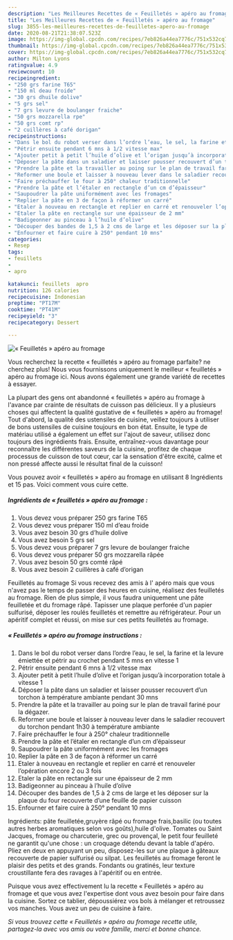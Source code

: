```yaml
---
description: "Les Meilleures Recettes de « Feuilletés » apéro au fromage"
title: "Les Meilleures Recettes de « Feuilletés » apéro au fromage"
slug: 3855-les-meilleures-recettes-de-feuilletes-apero-au-fromage
date: 2020-08-21T21:38:07.523Z
image: https://img-global.cpcdn.com/recipes/7eb826a44ea7776c/751x532cq70/feuilletes-apero-au-fromage-photo-principale-de-la-recette.jpg
thumbnail: https://img-global.cpcdn.com/recipes/7eb826a44ea7776c/751x532cq70/feuilletes-apero-au-fromage-photo-principale-de-la-recette.jpg
cover: https://img-global.cpcdn.com/recipes/7eb826a44ea7776c/751x532cq70/feuilletes-apero-au-fromage-photo-principale-de-la-recette.jpg
author: Milton Lyons
ratingvalue: 4.9
reviewcount: 10
recipeingredient:
- "250 grs farine T65"
- "150 ml deau froide"
- "30 grs dhuile dolive"
- "5 grs sel"
- "7 grs levure de boulanger fraiche"
- "50 grs mozzarella rpe"
- "50 grs comt rp"
- "2 cuillères à café dorigan"
recipeinstructions:
- "Dans le bol du robot verser dans l’ordre l’eau, le sel, la farine et la levure émiettée et pétrir au crochet pendant 5 mns en vitesse 1"
- "Pétrir ensuite pendant 6 mns à 1/2 vitesse max"
- "Ajouter petit à petit l’huile d’olive et l’origan jusqu’à incorporation totale à vitesse 1"
- "Déposer la pâte dans un saladier et laisser pousser recouvert d’un torchon à température ambiante pendant 30 mns"
- "Prendre la pâte et la travailler au poing sur le plan de travail fariné pour la dégazer."
- "Reformer une boule et laisser à nouveau lever dans le saladier recouvert du torchon pendant 1h30 à température ambiante"
- "Faire préchauffer le four à 250° chaleur traditionnelle"
- "Prendre la pâte et l’étaler en rectangle d’un cm d’épaisseur"
- "Saupoudrer la pâte uniformément avec les fromages"
- "Replier la pâte en 3 de façon à réformer un carré"
- "Etaler à nouveau en rectangle et replier en carré et renouveler l’opération encore 2 ou 3 fois"
- "Etaler la pâte en rectangle sur une épaisseur de 2 mm"
- "Badigeonner au pinceau à l’huile d’olive"
- "Découper des bandes de 1,5 à 2 cms de large et les déposer sur la plaque du four recouverte d’une feuille de papier cuisson"
- "Enfourner et faire cuire à 250° pendant 10 mns"
categories:
- Resep
tags:
- feuillets
- 
- apro

katakunci: feuillets  apro 
nutrition: 126 calories
recipecuisine: Indonesian
preptime: "PT17M"
cooktime: "PT41M"
recipeyield: "3"
recipecategory: Dessert

---
```



![« Feuilletés » apéro au fromage](https://img-global.cpcdn.com/recipes/7eb826a44ea7776c/751x532cq70/feuilletes-apero-au-fromage-photo-principale-de-la-recette.jpg)

Vous recherchez la recette « feuilletés » apéro au fromage parfaite? ne cherchez plus! Nous vous fournissons uniquement le meilleur « feuilletés » apéro au fromage ici. Nous avons également une grande variété de recettes à essayer.

La plupart des gens ont abandonné « feuilletés » apéro au fromage à l'avance par crainte de résultats de cuisson pas délicieux. Il y a plusieurs choses qui affectent la qualité gustative de « feuilletés » apéro au fromage! Tout d'abord, la qualité des ustensiles de cuisine, veillez toujours à utiliser de bons ustensiles de cuisine toujours en bon état. Ensuite, le type de matériau utilisé a également un effet sur l'ajout de saveur, utilisez donc toujours des ingrédients frais. Ensuite, entraînez-vous davantage pour reconnaître les différentes saveurs de la cuisine, profitez de chaque processus de cuisson de tout cœur, car la sensation d'être excité, calme et non pressé affecte aussi le résultat final de la cuisson!

<!--inarticleads1-->

Vous pouvez avoir « feuilletés » apéro au fromage en utilisant 8 Ingrédients et 15 pas. Voici comment vous cuire cette.

##### Ingrédients de « feuilletés » apéro au fromage :

1. Vous devez vous préparer 250 grs farine T65
1. Vous devez vous préparer 150 ml d’eau froide
1. Vous avez besoin 30 grs d’huile dolive
1. Vous avez besoin 5 grs sel
1. Vous devez vous préparer 7 grs levure de boulanger fraiche
1. Vous devez vous préparer 50 grs mozzarella râpée
1. Vous avez besoin 50 grs comté râpé
1. Vous avez besoin 2 cuillères à café d’origan


Feuilletés au fromage Si vous recevez des amis à l&#39; apéro mais que vous n&#39;avez pas le temps de passer des heures en cuisine, réalisez des feuilletés au fromage. Rien de plus simple, il vous faudra uniquement une pâte feuilletée et du fromage râpé. Tapisser une plaque perforée d&#39;un papier sulfurisé, déposer les roulés feuilletés et remettre au réfrigérateur. Pour un apéritif complet et réussi, on mise sur ces petits feuilletés au fromage. 

<!--inarticleads2-->

##### « Feuilletés » apéro au fromage instructions :

1. Dans le bol du robot verser dans l’ordre l’eau, le sel, la farine et la levure émiettée et pétrir au crochet pendant 5 mns en vitesse 1
1. Pétrir ensuite pendant 6 mns à 1/2 vitesse max
1. Ajouter petit à petit l’huile d’olive et l’origan jusqu’à incorporation totale à vitesse 1
1. Déposer la pâte dans un saladier et laisser pousser recouvert d’un torchon à température ambiante pendant 30 mns
1. Prendre la pâte et la travailler au poing sur le plan de travail fariné pour la dégazer.
1. Reformer une boule et laisser à nouveau lever dans le saladier recouvert du torchon pendant 1h30 à température ambiante
1. Faire préchauffer le four à 250° chaleur traditionnelle
1. Prendre la pâte et l’étaler en rectangle d’un cm d’épaisseur
1. Saupoudrer la pâte uniformément avec les fromages
1. Replier la pâte en 3 de façon à réformer un carré
1. Etaler à nouveau en rectangle et replier en carré et renouveler l’opération encore 2 ou 3 fois
1. Etaler la pâte en rectangle sur une épaisseur de 2 mm
1. Badigeonner au pinceau à l’huile d’olive
1. Découper des bandes de 1,5 à 2 cms de large et les déposer sur la plaque du four recouverte d’une feuille de papier cuisson
1. Enfourner et faire cuire à 250° pendant 10 mns


Ingrédients: pâte feuilletée,gruyère râpé ou fromage frais,basilic (ou toutes autres herbes aromatiques selon vos goûts),huile d&#39;olive. Tomates ou Saint Jacques, fromage ou charcuterie, grec ou provençal, le petit four feuilleté ne garantit qu&#39;une chose : un croquage détendu devant la table d&#39;apéro. Pliez en deux en appuyant un peu, disposez-les sur une plaque à gâteaux recouverte de papier sulfurisé ou silpat. Les feuilletés au fromage feront le plaisir des petits et des grands. Fondants ou gratinés, leur texture croustillante fera des ravages à l&#39;apéritif ou en entrée. 

<!--inarticleads1-->

<p>
Puisque vous avez effectivement lu la recette « Feuilletés » apéro au fromage et que vous avez l'expertise dont vous avez besoin pour faire dans la cuisine. Sortez ce tablier, dépoussiérez vos bols à mélanger et retroussez vos manches. Vous avez un peu de cuisine à faire.
</p>

<p>
<i>Si vous trouvez cette « Feuilletés » apéro au fromage recette utile, partagez-la avec vos amis ou votre famille, merci et bonne chance.</i>
</p>

